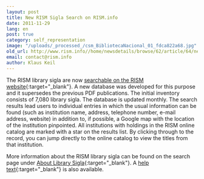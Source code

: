 ```yaml
---
layout: post
title: New RISM Sigla Search on RISM.info
date: 2011-11-29
lang: en
post: true
category: self_representation
image: "/uploads/_processed_/csm_BibliotecaNacional_01_fdca822a68.jpg"
old_url: http://www.rism.info//home/newsdetails/browse/62/article/64/new-rism-sigla-search-on-risminfo.html
email: contact@rism.info
author: Klaus Keil
---
```



The RISM library sigla are now [searchable on the RISM website](http://www.rism.info/en/community/development/rism-sigla-catalogue.html){:target="_blank"}. A new database was developed for this purpose and it supersedes the previous PDF publications. The initial inventory consists of 7,080 library sigla. The database is updated monthly. The search results lead users to individual entries in which the usual information can be found (such as institution name, address, telephone number, e-mail address, website) in addition to, if possible, a Google map with the location of the institution pinpointed. All institutions with holdings in the RISM online catalog are marked with a star on the results list. By clicking through to the record, you can jump directly to the online catalog to view the titles from that institution.

More information about the RISM library sigla can be found on the search page under [About Library Sigla](/sigla/about-sigla.html){:target="_blank"}. A [help text](/sigla/help.html){:target="_blank"} is also available.